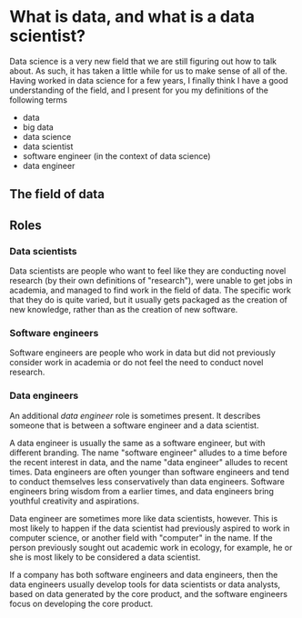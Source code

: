 # What is data, and what is a data scientist?
Data science is a very new field that we are still figuring out how to
talk about. As such, it has taken a little while for us to make sense of
all of the. Having worked in data science for a few years, I finally think
I have a good understanding of the field, and I present for you my definitions
of the following terms

* data
* big data
* data science
* data scientist
* software engineer (in the context of data science)
* data engineer

## The field of data


## Roles

### Data scientists
Data scientists are people who want to feel like they are conducting
novel research (by their own definitions of "research"), were unable
to get jobs in academia, and managed to find work in the field of data.
The specific work that they do is quite varied, but it usually gets
packaged as the creation of new knowledge, rather than as the creation
of new software.

### Software engineers
Software engineers are people who work in data but did not previously
consider work in academia or do not feel the need to conduct novel
research.

### Data engineers
An additional *data engineer* role is sometimes present. It describes
someone that is between a software engineer and a data scientist.

A data engineer is usually the same as a software engineer, but with
different branding. The name "software engineer" alludes to a time before
the recent interest in data, and the name "data engineer" alludes to recent
times. Data engineers are often younger than software engineers and tend to
conduct themselves less conservatively than data engineers. Software
engineers bring wisdom from a earlier times, and data engineers bring
youthful creativity and aspirations.

Data engineer are sometimes more like data scientists, however.
This is most likely to happen if the data scientist had previously
aspired to work in
computer science, or another field with "computer" in the name. If the
person previously sought out academic work in ecology, for example,
he or she is most likely to be considered a data scientist.

If a company has both software engineers and data engineers, then the
data engineers usually develop tools for data scientists or data analysts,
based on data generated by the core product, and the software engineers
focus on developing the core product.
